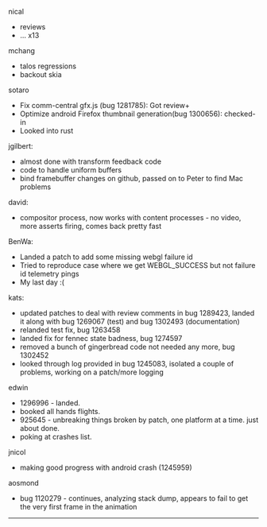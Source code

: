 nical
* reviews
* ... x13



mchang
* talos regressions
* backout skia



sotaro
* Fix comm-central gfx.js (bug 1281785): Got review+
* Optimize android Firefox thumbnail generation(bug 1300656): checked-in
* Looked into rust



jgilbert:
* almost done with transform feedback code
* code to handle uniform buffers
* bind framebuffer changes on github, passed on to Peter to find Mac problems



david:
* compositor process, now works with content processes - no video, more asserts firing, comes back pretty fast



BenWa:
* Landed a patch to add some missing webgl failure id
* Tried to reproduce case where we get WEBGL_SUCCESS but not failure id telemetry pings
* My last day :(



kats:
* updated patches to deal with review comments in bug 1289423, landed it along with bug 1269067 (test) and bug 1302493 (documentation)
* relanded test fix, bug 1263458
* landed fix for fennec state badness, bug 1274597
* removed a bunch of gingerbread code not needed any more, bug 1302452
* looked through log provided in bug 1245083, isolated a couple of problems, working on a patch/more logging



edwin
* 1296996 - landed.
* booked all hands flights.
* 925645 - unbreaking things broken by patch, one platform at a time. just about done.
* poking at crashes list.



jnicol
* making good progress with android crash (1245959)



aosmond
* bug 1120279 - continues, analyzing stack dump, appears to fail to get the very first frame in the animation

________________


